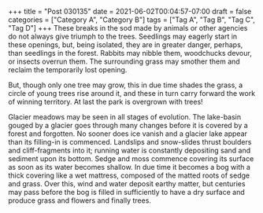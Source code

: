 +++
title = "Post 030135"
date = 2021-06-02T00:04:57-07:00
draft = false
categories = ["Category A", "Category B"]
tags = ["Tag A", "Tag B", "Tag C", "Tag D"]
+++
These breaks in the sod made by animals or other agencies do not always give triumph to the trees. Seedlings may eagerly start in these openings, but, being isolated, they are in greater danger, perhaps, than seedlings in the forest. Rabbits may nibble them, woodchucks devour, or insects overrun them. The surrounding grass may smother them and reclaim the temporarily lost opening.

But, though only one tree may grow, this in due time shades the grass, a circle of young trees rise around it, and these in turn carry forward the work of winning territory. At last the park is overgrown with trees!

Glacier meadows may be seen in all stages of evolution. The lake-basin gouged by a glacier goes through many changes before it is covered by a forest and forgotten. No sooner does ice vanish and a glacier lake appear than its filling-in is commenced. Landslips and snow-slides thrust boulders and cliff-fragments into it; running water is constantly depositing sand and sediment upon its bottom. Sedge and moss commence covering its surface as soon as its water becomes shallow. In due time it becomes a bog with a thick covering like a wet mattress, composed of the matted roots of sedge and grass. Over this, wind and water deposit earthy matter, but centuries may pass before the bog is filled in sufficiently to have a dry surface and produce grass and flowers and finally trees.
